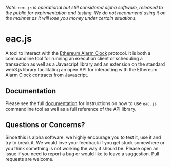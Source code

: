 _Note: `eac.js` is operational but still considered alpha software, released to the public for expirmentation and testing. We do not recommend using it on the mainnet as it will lose you money under certain situations._ 

# eac.js

A tool to interact with the [Ethereum Alarm Clock](https://github.com/ethereum-alarm-clock/ethereum-alarm-clock) protocol.
It is both a commandline tool for running an execution client or scheduling a transaction as well
as a Javascript library and an extension on the standard web3.js library facilitating an open API
for interacting with the Ethereum Alarm Clock contracts from Javascript.

## Documentation

Please see the full [documentation](https://ethereum-alarm-clock.github.io/eac.js/) for instructions on how 
to use `eac.js` commandline tool as well as a full reference of the API library.

## Questions or Concerns?

Since this is alpha software, we highly encourage you to test it, use it and try to break it. We would love your feedback if you get stuck somewhere or you think something is not working the way it should be. Please open an issue if you need to report a bug or would like to leave a suggestion. Pull requests are welcome.